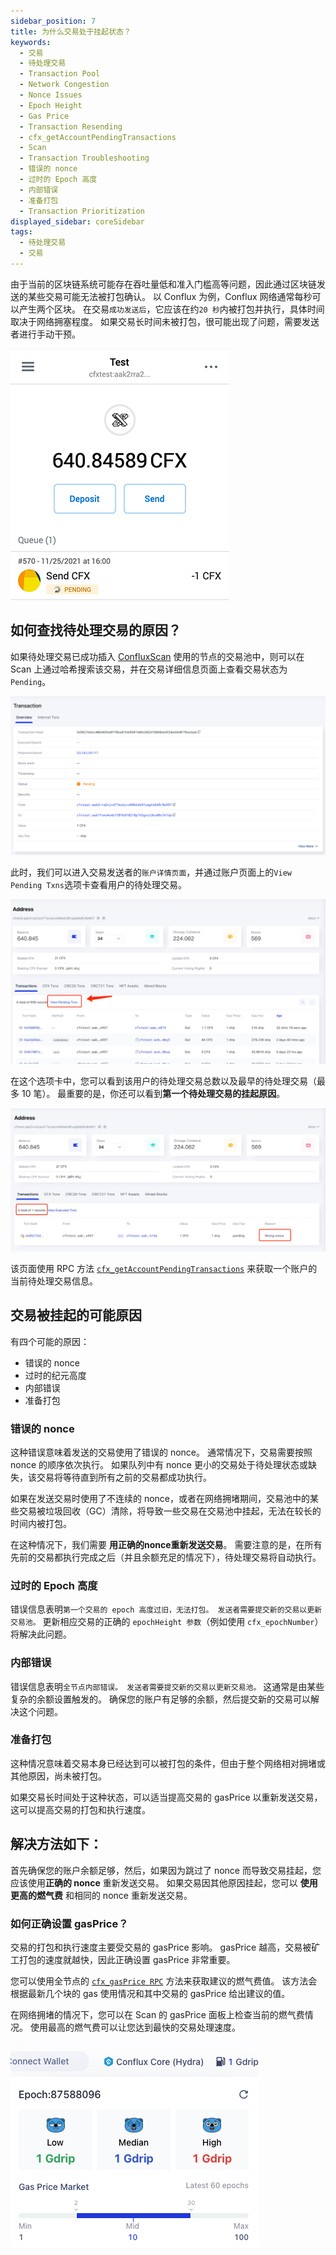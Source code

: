 ```yaml
---
sidebar_position: 7
title: 为什么交易处于挂起状态？
keywords:
  - 交易
  - 待处理交易
  - Transaction Pool
  - Network Congestion
  - Nonce Issues
  - Epoch Height
  - Gas Price
  - Transaction Resending
  - cfx_getAccountPendingTransactions
  - Scan
  - Transaction Troubleshooting
  - 错误的 nonce
  - 过时的 Epoch 高度
  - 内部错误
  - 准备打包
  - Transaction Prioritization
displayed_sidebar: coreSidebar
tags:
  - 待处理交易
  - 交易
---
```


由于当前的区块链系统可能存在吞吐量低和准入门槛高等问题，因此通过区块链发送的某些交易可能无法被打包确认。 以 Conflux 为例，Conflux 网络通常每秒可以产生两个区块。 在交易` 成功发送后 `，它应该在约` 20 秒 `内被打包并执行，具体时间取决于网络拥塞程度。 如果交易长时间未被打包，很可能出现了问题，需要发送者进行手动干预。

![Tx Pending](./img/tx-pending-01.png)

## 如何查找待处理交易的原因？

如果待处理交易已成功插入 [ConfluxScan](https://www.confluxscan.io/) 使用的节点的交易池中，则可以在 Scan 上通过哈希搜索该交易，并在交易详细信息页面上查看交易状态为` Pending `。

![Tx Pending](./img/scan-pending-detail-02.png)

 此时，我们可以进入交易发送者的` 账户详情页面 `，并通过账户页面上的` View Pending Txns `选项卡查看用户的待处理交易。

![Tx Pending](./img/scan-pending-entry-03.png)

在这个选项卡中，您可以看到该用户的待处理交易总数以及最早的待处理交易（最多 10 笔）。 最重要的是，你还可以看到**第一个待处理交易的挂起原因**。

![Tx Pending](./img/scan-pending-tx-list-04.png)

该页面使用 RPC 方法 [`cfx_getAccountPendingTransactions`](../../../core/build/json-rpc/cfx-namespace.md#cfx_getaccountpendingtransactions) 来获取一个账户的当前待处理交易信息。

## 交易被挂起的可能原因

有四个可能的原因：

* 错误的 nonce
* 过时的纪元高度
* 内部错误
* 准备打包

### 错误的 nonce

这种错误意味着发送的交易使用了错误的 nonce。 通常情况下，交易需要按照 nonce 的顺序依次执行。 如果队列中有 nonce 更小的交易处于待处理状态或缺失，该交易将等待直到所有之前的交易都成功执行。

如果在发送交易时使用了不连续的 nonce，或者在网络拥堵期间，交易池中的某些交易被垃圾回收（GC）清除，将导致一些交易在交易池中挂起，无法在较长的时间内被打包。

在这种情况下，我们需要 **用正确的nonce重新发送交易**。 需要注意的是，在所有先前的交易都执行完成之后（并且余额充足的情况下），待处理交易将自动执行。

### 过时的 Epoch 高度

错误信息表明`第一个交易的 epoch 高度过旧，无法打包。 发送者需要提交新的交易以更新交易池。` 更新相应交易的正确的 `epochHeight 参数`（例如使用 `cfx_epochNumber`）将解决此问题。

### 内部错误

错误信息表明`全节点内部错误。 发送者需要提交新的交易以更新交易池。` 这通常是由某些复杂的余额设置触发的。 确保您的账户有足够的余额，然后提交新的交易可以解决这个问题。

### 准备打包

这种情况意味着交易本身已经达到可以被打包的条件，但由于整个网络相对拥堵或其他原因，尚未被打包。

如果交易长时间处于这种状态，可以适当提高交易的 gasPrice 以重新发送交易，这可以提高交易的打包和执行速度。

## 解决方法如下：

首先确保您的账户余额足够，然后，如果因为跳过了 nonce 而导致交易挂起，您应该使用**正确的 nonce** 重新发送交易。 如果交易因其他原因挂起，您可以 **使用更高的燃气费** 和相同的 nonce 重新发送交易。

### 如何正确设置 gasPrice？

交易的打包和执行速度主要受交易的 gasPrice 影响。 gasPrice 越高，交易被矿工打包的速度就越快，因此正确设置 gasPrice 非常重要。

您可以使用全节点的 [`cfx_gasPrice RPC`](/docs/core/build/json-rpc/cfx-namespace#cfx_gasprice) 方法来获取建议的燃气费值。 该方法会根据最新几个块的 gas 使用情况和其中交易的 gasPrice 给出建议的值。

在网络拥堵的情况下，您可以在 Scan 的 gasPrice 面板上检查当前的燃气费情况。 使用最高的燃气费可以让您达到最快的交易处理速度。

![](./img/scan-gas-price2.png)
